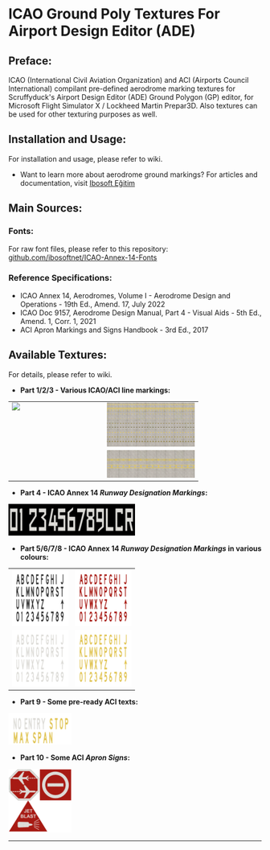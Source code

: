 # ICAO Ground Poly Textures For Airport Design Editor (ADE)

## Preface:
ICAO (International Civil Aviation Organization) and ACI (Airports Council International) compilant pre-defined aerodrome marking textures for Scruffyduck's Airport Design Editor (ADE) Ground Polygon (GP) editor, for Microsoft Flight Simulator X / Lockheed Martin Prepar3D. Also textures can be used for other texturing purposes as well.

## Installation and Usage:

For installation and usage, please refer to wiki.

* Want to learn more about aerodrome ground markings? For articles and documentation, visit [Ibosoft Eğitim](https://egitim.ibosoft.net.tr/)

## Main Sources:
### Fonts:
For raw font files, please refer to this repository: [github.com/ibosoftnet/ICAO-Annex-14-Fonts](https://github.com/ibosoftnet/ICAO-Annex-14-Fonts)

### Reference Specifications:
* ICAO Annex 14, Aerodromes, Volume I - Aerodrome Design and Operations - 19th Ed., Amend. 17, July 2022
* ICAO Doc 9157, Aerodrome Design Manual, Part 4 - Visual Aids - 5th Ed., Amend. 1, Corr. 1, 2021
* ACI Apron Markings and Signs Handbook - 3rd Ed., 2017

## Available Textures:
For details, please refer to wiki.

* **Part 1/2/3 - Various ICAO/ACI line markings:**

<table style="width:75%;">
  <tr>
    <td style="width:50%; vertical-align:top;">
      <img src="Images/Part-1-Lines.png" style="width:100%;">
    </td>
    <td style="width:50%; vertical-align:top;">
      <img src="Images/Part-2-Lines.png" style="width:100%; margin-bottom:4px;">
      <img src="Images/Part-3-Lines.png" style="width:100%;">
    </td>
  </tr>
</table>

* **Part 4 - ICAO Annex 14 _Runway Designation Markings_:**

<img src="Textures/24 bit Bitmap/lbosoft-lcao-acl-marklngs-part4-v1.bmp" style="width:50%;">

* **Part 5/6/7/8 - ICAO Annex 14 _Runway Designation Markings_ in various colours:**

<table style="width:50%;">
  <tr>
    <td style="width:50%;"><img src="Textures/24 bit Bitmap/lbosoft-lcao-acl-marklngs-part5-v1.bmp" style="width:100%;"></td>
    <td style="width:50%;"><img src="Textures/24 bit Bitmap/lbosoft-lcao-acl-marklngs-part6-v1.bmp" style="width:100%;"></td>
  </tr>
  <tr>
    <td style="width:50%;"><img src="Textures/24 bit Bitmap/lbosoft-lcao-acl-marklngs-part7-v1.bmp" style="width:100%;"></td>
    <td style="width:50%;"><img src="Textures/24 bit Bitmap/lbosoft-lcao-acl-marklngs-part8-v1.bmp" style="width:100%;"></td>
  </tr>
</table>


* **Part 9 - Some pre-ready ACI texts:**

<img src="Textures/24 bit Bitmap/lbosoft-lcao-acl-marklngs-part9-v1.bmp" style="width:25%;">

* **Part 10 - Some ACI _Apron Signs_:**

<img src="Textures/24 bit Bitmap/lbosoft-lcao-acl-marklngs-part10-v1.bmp" style="width:25%;">

---

